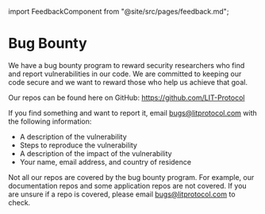 import FeedbackComponent from "@site/src/pages/feedback.md";

# Bug Bounty

We have a bug bounty program to reward security researchers who find and report vulnerabilities in our code. We are committed to keeping our code secure and we want to reward those who help us achieve that goal.

Our repos can be found here on GitHub: https://github.com/LIT-Protocol

If you find something and want to report it, email bugs@litprotocol.com with the following information:

- A description of the vulnerability
- Steps to reproduce the vulnerability
- A description of the impact of the vulnerability
- Your name, email address, and country of residence

Not all our repos are covered by the bug bounty program. For example, our documentation repos and some application repos are not covered. If you are unsure if a repo is covered, please email bugs@litprotocol.com to check.

<FeedbackComponent/>
